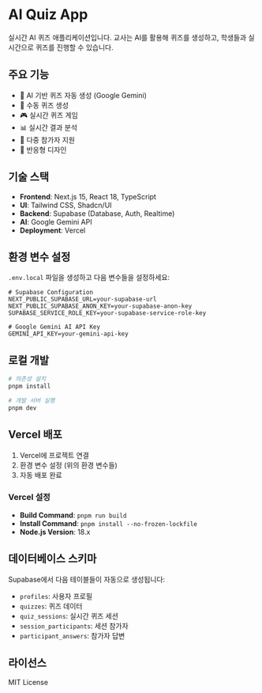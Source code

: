 # AI Quiz App

실시간 AI 퀴즈 애플리케이션입니다. 교사는 AI를 활용해 퀴즈를 생성하고, 학생들과 실시간으로 퀴즈를 진행할 수 있습니다.

## 주요 기능

- 🤖 AI 기반 퀴즈 자동 생성 (Google Gemini)
- 📝 수동 퀴즈 생성
- 🎮 실시간 퀴즈 게임
- 📊 실시간 결과 분석
- 👥 다중 참가자 지원
- 📱 반응형 디자인

## 기술 스택

- **Frontend**: Next.js 15, React 18, TypeScript
- **UI**: Tailwind CSS, Shadcn/UI
- **Backend**: Supabase (Database, Auth, Realtime)
- **AI**: Google Gemini API
- **Deployment**: Vercel

## 환경 변수 설정

`.env.local` 파일을 생성하고 다음 변수들을 설정하세요:

```env
# Supabase Configuration
NEXT_PUBLIC_SUPABASE_URL=your-supabase-url
NEXT_PUBLIC_SUPABASE_ANON_KEY=your-supabase-anon-key
SUPABASE_SERVICE_ROLE_KEY=your-supabase-service-role-key

# Google Gemini AI API Key
GEMINI_API_KEY=your-gemini-api-key
```

## 로컬 개발

```bash
# 의존성 설치
pnpm install

# 개발 서버 실행
pnpm dev
```

## Vercel 배포

1. Vercel에 프로젝트 연결
2. 환경 변수 설정 (위의 환경 변수들)
3. 자동 배포 완료

### Vercel 설정

- **Build Command**: `pnpm run build`
- **Install Command**: `pnpm install --no-frozen-lockfile`
- **Node.js Version**: 18.x

## 데이터베이스 스키마

Supabase에서 다음 테이블들이 자동으로 생성됩니다:

- `profiles`: 사용자 프로필
- `quizzes`: 퀴즈 데이터
- `quiz_sessions`: 실시간 퀴즈 세션
- `session_participants`: 세션 참가자
- `participant_answers`: 참가자 답변

## 라이선스

MIT License